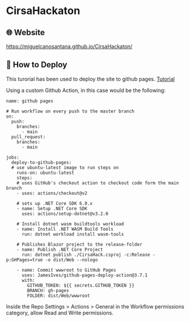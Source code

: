 # CirsaHackaton

## 🌐 Website
https://miguelcanosantana.github.io/CirsaHackaton/

## 🚀 How to Deploy 
This turorial has been used to deploy the site to github pages. [Tutorial](https://ilovedotnet.org/blogs/blazor-wasm-publishing-to-github-pages/)

Using a custom Github Action, in this case would be the following:
```
name: github pages

# Run workflow on every push to the master branch
on:
  push:
    branches:
      - main
  pull_request:
    branches:
      - main

jobs:
  deploy-to-github-pages:
  # use ubuntu-latest image to run steps on
    runs-on: ubuntu-latest
    steps:
    # uses GitHub's checkout action to checkout code form the main branch
    - uses: actions/checkout@v2

    # sets up .NET Core SDK 6.0.x
    - name: Setup .NET Core SDK
      uses: actions/setup-dotnet@v3.2.0

    # Install dotnet wasm buildtools workload
    - name: Install .NET WASM Build Tools
      run: dotnet workload install wasm-tools

    # Publishes Blazor project to the release-folder
    - name: Publish .NET Core Project
      run: dotnet publish ./CirsaHack.csproj -c:Release -p:GHPages=true -o dist/Web --nologo

    - name: Commit wwwroot to GitHub Pages
      uses: JamesIves/github-pages-deploy-action@3.7.1
      with:
        GITHUB_TOKEN: ${{ secrets.GITHUB_TOKEN }}
        BRANCH: gh-pages
        FOLDER: dist/Web/wwwroot
```

Inside the Repo Settings > Actions > General in the Workflow permissions category, allow Read and Write permissions.
